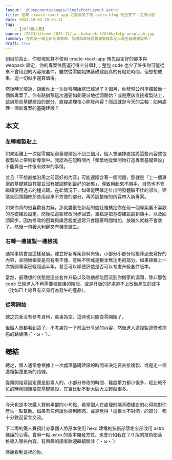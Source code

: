 ```yaml
---
layout: '@Components/pages/SinglePostLayout.astro'
title: 捨棄 create-react-app 之餘還架了個 astro blog 昭告天下：沿用內容
date: 2023-10-02 19:56:11
tag:
	- [2023鐵人賽]
banner: /2023/ithome-2023-17/jan-kahanek-fVUl6kzIvLg-unsplash.jpg
summary: 在開始一個全新的專案時，我應該直接從舊專案複製貼上那些基礎建設嗎？
draft: true
---
```


到目前為止，你發現就算不使用 create-react-app 預先設定好的腳本與 webpack 設定，你的專案依舊運行得十分順利；整包 code 也少了許多你可能從來不會用到的內容跟套件。雖然從零開始搞基礎建設真的有點花時間，但想想成果，這一切似乎還算值得。

然後時光飛逝，距離你上一次從零開始寫已經過了Ｘ個月，你發現公司準備啟動一個新專案了。你有點猶豫這次還要如此硬派地從頭開始？或是應該直接複製貼上，跳過那些基礎建設的部分，直接處理核心開發內容？而這就是今天的主軸：如何處理一個新專案的基礎建設？

## 本文

### 左轉複製貼上

如果距離上一次從零開始寫基礎建設不到三個月，個人會選擇直接將這些內容整包複製貼上帶到新專案中。我認為在短時間內「頻繁地從頭開始打造專案基礎建設」不能算是一件很有效率的事情。

並且「不想直接沿用之前寫好的內容」可能還隱含著一個問題，那就是「上一個專案的基礎建設其實並沒有被調整到最好的狀態」，導致用起來不順手，自然也不會繼續使用過去的程式碼。在此情況下，如果能明確定位出開發體驗不佳的部位，建議先回頭翻修那些用起來不方便的部分，再將調整後的內容帶入新專案。

如果你真的很喜歡暴力解，那就盡量在新起的爐灶裡搞定你在前一個專案裏不喜歡的基礎建設設定，然後把這些修改同步回去。重點是把基礎建設調到順手、以及回頭同步。因為修改的困難與痛苦程度通常只會隨著時間增加，放越久就越不會改了。~~然後一包義大利麵又有機會誕生。~~

### 右轉一邊複製一邊檢視

通常事情會是這樣發展。建立好新專案資料夾後，小部分小部分地搬移過去寫好的內容，並開始檢查是否有看不懂、意味不明或是根本無功用的部分。如果距離上一次新開專案已經超過半年，甚至可以順便評估是否可以考慮升級套件版本。

當然，最理想的狀態是這些套件升級以及改動都能回流到你搬家的源頭，除非那包 code 已經進入不再需要被維護的階段、或是升版的好處追不上改動產生的成本（比如已上線且有交易行為發生的產品）。

### 從零開始

總之完全沒有參考資料，萬事為空，這時也只能從零開始了。

但鐵人賽都看到這了，不考慮抄一下前面分享過的內容，然後進入邊複製邊修改~~抱怨~~的路線嗎 (´・ω・`)...

## 總結

總之，個人通常會根據上一次處理基礎建設的時間來決定要直接複製、或是走一個邊複製邊更新的路線。

從頭開始寫設定還是挺累人的，小部分修改的時間、難度壓力都小很多，趁比較不忙的時候回頭檢查基礎建設，其實比動不動大破大立輕鬆很多。

---

今天也是本次鐵人賽前半部的小句點，希望個人在處理前端基礎建設的心得能對你產生一點幫助。如果有任何讓你感到困惑、或是覺得「這根本不對吧」的部分，都十分歡迎留言交流。

下半場的鐵人賽預計分享個人將原本使用 hexo 建構的技術部落格全部改用 astro 維護的心得。會聊一點 astro 的基本開發方式，也會介紹我在 2.0 版的技術部落格導入哪些內容。有興趣的讀者歡迎繼續關注 (`・ω・´)

感謝看到這裡的你。
